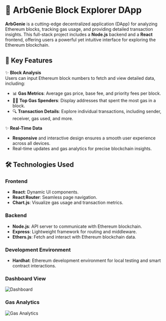 # 🚀 ArbGenie Block Explorer DApp

**ArbGenie** is a cutting-edge decentralized application (DApp) for analyzing Ethereum blocks, tracking gas usage, and providing detailed transaction insights. This full-stack project includes a **Node.js** backend and a **React** frontend, offering users a powerful yet intuitive interface for exploring the Ethereum blockchain.

## 🌟 Key Features

✨ **Block Analysis**  
Users can input Ethereum block numbers to fetch and view detailed data, including:
- 📊 **Gas Metrics**: Average gas price, base fee, and priority fees per block.
- 🧑‍💼 **Top Gas Spenders**: Display addresses that spent the most gas in a block.
- 🔍 **Transaction Details**: Explore individual transactions, including sender, receiver, gas used, and more.

✨ **Real-Time Data**  
- **Responsive** and interactive design ensures a smooth user experience across all devices.  
- Real-time updates and gas analytics for precise blockchain insights.

## 🛠️ Technologies Used

### Frontend
- **React**: Dynamic UI components.
- **React Router**: Seamless page navigation.
- **Chart.js**: Visualize gas usage and transaction metrics.

### Backend
- **Node.js**: API server to communicate with Ethereum blockchain.
- **Express**: Lightweight framework for routing and middleware.
- **Ethers.js**: Fetch and interact with Ethereum blockchain data.

### Development Environment
- **Hardhat**: Ethereum development environment for local testing and smart contract interactions.

### Dashboard View
![Dashboard](./screenshots/dashboard.png)

### Gas Analytics
![Gas Analytics](./screenshots/gas-analytics.png)




